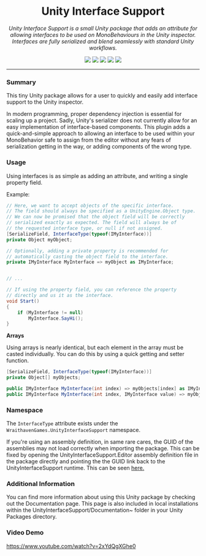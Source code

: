 <h1 align="center">Unity Interface Support</h1>
<p align="center"><i>Unity Interface Support is a small Unity package that adds an attribute for allowing interfaces to be used on MonoBehaviours in the Unity inspector. Interfaces are fully serialized and blend seamlessly with standard Unity workflows.</i></p>

<p align="center">
  <img src="https://img.shields.io/github/license/Wraithaven-UnityTools/Unity-Interface-Support" />
  <img src="https://img.shields.io/github/repo-size/Wraithaven-UnityTools/Unity-Interface-Support" />
  <img src="https://img.shields.io/github/issues/Wraithaven-UnityTools/Unity-Interface-Support" />
  <img src="https://img.shields.io/github/v/release/Wraithaven-UnityTools/Unity-Interface-Support?include_prereleases" />
  <a href="https://openupm.com/packages/net.wraithavengames.unityinterfacesupport/"><img src="https://img.shields.io/npm/v/net.wraithavengames.unityinterfacesupport?label=openupm&registry_uri=https://package.openupm.com" /></a>
</p>

---

### Summary

This tiny Unity package allows for a user to quickly and easily add interface support to the Unity inspector.

In modern programming, proper dependency injection is essential for scaling up a project. Sadly, Unity's serializer does not currently allow for an easy implementation of interface-based components. This plugin adds a quick-and-simple approach to allowing an interface to be used within your MonoBehavior safe to assign from the editor without any fears of serialization getting in the way, or adding components of the wrong type.

### Usage

Using interfaces is as simple as adding an attribute, and writing a single property field.

Example:

```cs
// Here, we want to accept objects of the specific interface.
// The field should always be specified as a UnityEngine.Object type.
// We can now be promised that the object field will be correctly
// serialized exactly as expected. The field will always be of
// the requested interface type, or null if not assigned.
[SerializeField, InterfaceType(typeof(IMyInterface))]
private Object myObject;

// Optionally, adding a private property is recommended for
// automatically casting the object field to the interface.
private IMyInterface MyInterface => myObject as IMyInterface;


// ...

// If using the property field, you can reference the property
// directly and us it as the interface.
void Start()
{
    if (MyInterface != null)
        MyInterface.SayHi();
}
```

**Arrays**

Using arrays is nearly identical, but each element in the array must be casted individually. You can do this by using a quick getting and setter function.

```cs
[SerializeField, InterfaceType(typeof(IMyInterface))]
private Object[] myObjects;

public IMyInterface MyInterface(int index) => myObjects[index] as IMyInterface;
public IMyInterface MyInterface(int index, IMyInterface value) => myObjects[index] = value;
```

### Namespace

The `InterfaceType` attribute exists under the `WraithavenGames.UnityInterfaceSupport` namespace.

If you're using an assembly definition, in same rare cares, the GUID of the assemblies may not load correctly when importing the package. This can be fixed by opening the UnityInterfaceSupport.Editor assembly definition file in the package directly and pointing the the GUID link back to the UnityInterfaceSupport runtime. This can be seen [here.](https://github.com/Wraithaven-UnityTools/Unity-Interface-Support/issues/2)

### Additional Information

You can find more information about using this Unity package by checking out the Documentation page. This page is also included in local installations within the UnityInterfaceSupport/Documentation~ folder in your Unity Packages directory.

### Video Demo

https://www.youtube.com/watch?v=2xYdQgXGhe0
